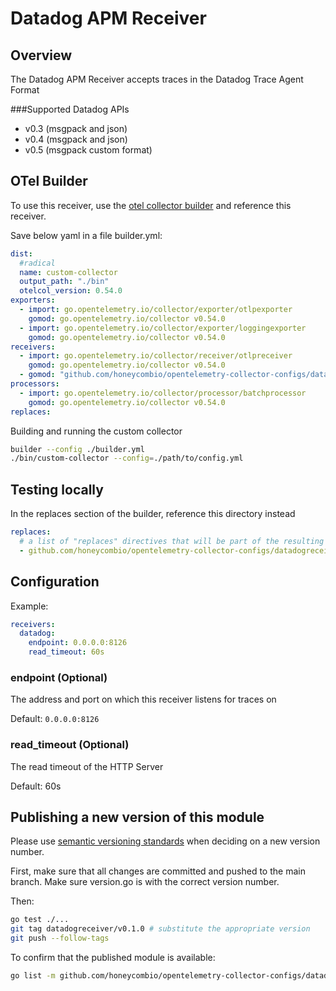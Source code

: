 # Datadog APM Receiver

## Overview
The Datadog APM Receiver accepts traces in the Datadog Trace Agent Format

###Supported Datadog APIs
- v0.3 (msgpack and json)
- v0.4 (msgpack and json)
- v0.5 (msgpack custom format)

## OTel Builder
To use this receiver, use the [otel collector builder](https://github.com/open-telemetry/opentelemetry-collector/tree/main/cmd/builder) and reference this receiver.

Save below yaml in a file builder.yml:

```yaml
dist: 
  #radical
  name: custom-collector
  output_path: "./bin"
  otelcol_version: 0.54.0
exporters:
  - import: go.opentelemetry.io/collector/exporter/otlpexporter
    gomod: go.opentelemetry.io/collector v0.54.0
  - import: go.opentelemetry.io/collector/exporter/loggingexporter
    gomod: go.opentelemetry.io/collector v0.54.0
receivers:
  - import: go.opentelemetry.io/collector/receiver/otlpreceiver
    gomod: go.opentelemetry.io/collector v0.54.0
  - gomod: "github.com/honeycombio/opentelemetry-collector-configs/datadogreceiver v0.1.0"
processors:
  - import: go.opentelemetry.io/collector/processor/batchprocessor
    gomod: go.opentelemetry.io/collector v0.54.0
replaces:
```

Building and running the custom collector 

```bash
builder --config ./builder.yml
./bin/custom-collector --config=./path/to/config.yml
```

## Testing locally
In the replaces section of the builder, reference this directory instead  

```yaml
replaces:
  # a list of "replaces" directives that will be part of the resulting go.mod
  - github.com/honeycombio/opentelemetry-collector-configs/datadogreceiver v0.1.0 => /path/to/this/directory

```

## Configuration

Example:

```yaml
receivers:
  datadog:
    endpoint: 0.0.0.0:8126
    read_timeout: 60s
```

### endpoint (Optional)
The address and port on which this receiver listens for traces on

Default: `0.0.0.0:8126`

### read_timeout (Optional)
The read timeout of the HTTP Server

Default: 60s

## Publishing a new version of this module

Please use [semantic versioning standards](https://golang.org/doc/modules/version-numbers) when deciding on a new version number.

First, make sure that all changes are committed and pushed to the main branch. Make sure version.go is with the correct version number.

Then:
```bash
go test ./...
git tag datadogreceiver/v0.1.0 # substitute the appropriate version
git push --follow-tags
```

To confirm that the published module is available:
```bash
go list -m github.com/honeycombio/opentelemetry-collector-configs/datadogreceiver@v0.1.0 
```